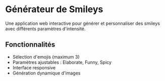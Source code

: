# Générateur de Smileys

Une application web interactive pour générer et personnaliser des smileys avec différents paramètres d'intensité.

## Fonctionnalités

- Sélection d'emojis (maximum 3)
- Paramètres ajustables : Elaborate, Funny, Spicy
- Interface responsive
- Génération dynamique d'images
